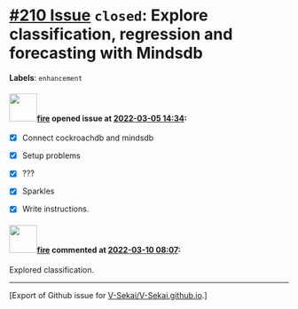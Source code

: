 # [\#210 Issue](https://github.com/V-Sekai/V-Sekai.github.io/issues/210) `closed`: Explore classification, regression and forecasting with Mindsdb
**Labels**: `enhancement`


#### <img src="https://avatars.githubusercontent.com/u/32321?u=c2e06a3d2b49a467aa907e54aa259516440267cc&v=4" width="50">[fire](https://github.com/fire) opened issue at [2022-03-05 14:34](https://github.com/V-Sekai/V-Sekai.github.io/issues/210):

- [x] Connect cockroachdb and mindsdb
- [x] Setup problems
- [x] ???
- [x] Sparkles
- [x] Write instructions.


#### <img src="https://avatars.githubusercontent.com/u/32321?u=c2e06a3d2b49a467aa907e54aa259516440267cc&v=4" width="50">[fire](https://github.com/fire) commented at [2022-03-10 08:07](https://github.com/V-Sekai/V-Sekai.github.io/issues/210#issuecomment-1063770736):

Explored classification.


-------------------------------------------------------------------------------



[Export of Github issue for [V-Sekai/V-Sekai.github.io](https://github.com/V-Sekai/V-Sekai.github.io).]
